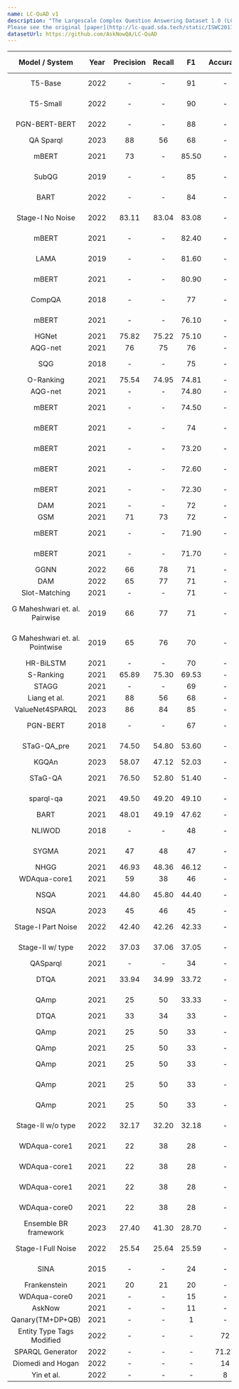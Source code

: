 ```yaml
---
name: LC-QuAD v1
description: "The Largescale Complex Question Answering Dataset 1.0 (LC-QuAD 1.0) is a Question Answering dataset with 5000 pairs of question and its corresponding SPARQL query. The target knowledge base is DBpedia, specifically, the April, 2016 version. 
Please see the original [paper](http://lc-quad.sda.tech/static/ISWC2017_paper_152.pdf) for details about the dataset creation process and framework."
datasetUrl: https://github.com/AskNowQA/LC-QuAD
---
```


|         Model / System         | Year | Precision | Recall |  F1   | Accuracy | Language |                                                                     Reported by                                                                     |
| :----------------------------: | :--: | :-------: | :----: | :---: | :------: | :------: | :-------------------------------------------------------------------------------------------------------------------------------------------------: |
|            T5-Base             | 2022 |     -     |   -    |  91   |    -     |    EN    |                                               [Banerjee et al](https://arxiv.org/pdf/2204.12793.pdf)                                                |
|            T5-Small            | 2022 |     -     |   -    |  90   |    -     |    EN    |                                               [Banerjee et al](https://arxiv.org/pdf/2204.12793.pdf)                                                |
|         PGN-BERT-BERT          | 2022 |     -     |   -    |  88   |    -     |    EN    |                                               [Banerjee et al](https://arxiv.org/pdf/2204.12793.pdf)                                                |
|           QA Sparql            | 2023 |    88     |   56   |  68   |    -     |    EN    |                                   [Kosten et al.](https://www.semantic-web-journal.net/system/files/swj3313.pdf)                                    |
|             mBERT              | 2021 |    73     |   -    | 85.50 |    -     |    EN    |                                          [Zhou Y. et al](https://aclanthology.org/2021.naacl-main.465.pdf)                                          |
|             SubQG              | 2019 |     -     |   -    |  85   |    -     |    EN    |                                               [Banerjee et al](https://arxiv.org/pdf/2204.12793.pdf)                                                |
|              BART              | 2022 |     -     |   -    |  84   |    -     |    EN    |                                               [Banerjee et al](https://arxiv.org/pdf/2204.12793.pdf)                                                |
|        Stage-I No Noise        | 2022 |   83.11   | 83.04  | 83.08 |    -     |    EN    |                               [Purkayastha et al.](https://ieeexplore.ieee.org/stamp/stamp.jsp?tp=&arnumber=9892263)                                |
|             mBERT              | 2021 |     -     |   -    | 82.40 |    -     |    DE    |                                          [Zhou Y. et al](https://aclanthology.org/2021.naacl-main.465.pdf)                                          |
|              LAMA              | 2019 |     -     |   -    | 81.60 |    -     |    EN    |                                   [Radoev et. al.](http://www.semantic-web-journal.net/system/files/swj2537.pdf)                                    |
|             mBERT              | 2021 |     -     |   -    | 80.90 |    -     |    NL    |                                          [Zhou Y. et al](https://aclanthology.org/2021.naacl-main.465.pdf)                                          |
|             CompQA             | 2018 |     -     |   -    |  77   |    -     |    EN    |                                               [Banerjee et al](https://arxiv.org/pdf/2204.12793.pdf)                                                |
|             mBERT              | 2021 |     -     |   -    | 76.10 |    -     |    ES    |                                          [Zhou Y. et al](https://aclanthology.org/2021.naacl-main.465.pdf)                                          |
|             HGNet              | 2021 |   75.82   | 75.22  | 75.10 |    -     |    EN    |                                                 [Chen et al.](https://arxiv.org/pdf/2111.00732.pdf)                                                 |
|            AQG-net             | 2021 |    76     |   75   |  76   |    -     |    EN    |                                           [Liu et al.](https://www2022.thewebconf.org/PaperFiles/77.pdf)                                            |
|              SQG               | 2018 |     -     |   -    |  75   |    -     |    EN    |                                               [Banerjee et al](https://arxiv.org/pdf/2204.12793.pdf)                                                |
|           O-Ranking            | 2021 |   75.54   | 74.95  | 74.81 |    -     |    EN    |                                                 [Chen et al.](https://arxiv.org/pdf/2111.00732.pdf)                                                 |
|            AQG-net             | 2021 |     -     |   -    | 74.80 |    -     |    EN    |                                                 [Chen et al.](https://arxiv.org/pdf/2111.00732.pdf)                                                 |
|             mBERT              | 2021 |     -     |   -    | 74.50 |    -     |    RU    |                                          [Zhou Y. et al](https://aclanthology.org/2021.naacl-main.465.pdf)                                          |
|             mBERT              | 2021 |     -     |   -    |  74   |    -     |    PT    |                                          [Zhou Y. et al](https://aclanthology.org/2021.naacl-main.465.pdf)                                          |
|             mBERT              | 2021 |     -     |   -    | 73.20 |    -     |    FR    |                                          [Zhou Y. et al](https://aclanthology.org/2021.naacl-main.465.pdf)                                          |
|             mBERT              | 2021 |     -     |   -    | 72.60 |    -     |    RO    |                                          [Zhou Y. et al](https://aclanthology.org/2021.naacl-main.465.pdf)                                          |
|             mBERT              | 2021 |     -     |   -    | 72.30 |    -     |    IT    |                                          [Zhou Y. et al](https://aclanthology.org/2021.naacl-main.465.pdf)                                          |
|              DAM               | 2021 |     -     |   -    |  72   |    -     |    EN    |                                                 [Chen et al.](https://arxiv.org/pdf/2111.00732.pdf)                                                 |
|              GSM               | 2021 |    71     |   73   |  72   |    -     |    EN    |                                           [Liu et al.](https://www2022.thewebconf.org/PaperFiles/77.pdf)                                            |
|             mBERT              | 2021 |     -     |   -    | 71.90 |    -     |  HI_IN   |                                          [Zhou Y. et al](https://aclanthology.org/2021.naacl-main.465.pdf)                                          |
|             mBERT              | 2021 |     -     |   -    | 71.70 |    -     |    FA    |                                          [Zhou Y. et al](https://aclanthology.org/2021.naacl-main.465.pdf)                                          |
|              GGNN              | 2022 |    66     |   78   |  71   |    -     |    EN    |                                           [Liu et al.](https://www2022.thewebconf.org/PaperFiles/77.pdf)                                            |
|              DAM               | 2022 |    65     |   77   |  71   |    -     |    EN    |                                           [Liu et al.](https://www2022.thewebconf.org/PaperFiles/77.pdf)                                            |
|         Slot-Matching          | 2021 |     -     |   -    |  71   |    -     |    EN    |                                                 [Chen et al.](https://arxiv.org/pdf/2111.00732.pdf)                                                 |
| G Maheshwari et. al. Pairwise  | 2019 |    66     |   77   |  71   |    -     |    EN    |                                            [G Maheshwari et. al.](https://arxiv.org/pdf/1811.01118.pdf)                                             |
| G Maheshwari et. al. Pointwise | 2019 |    65     |   76   |  70   |    -     |    EN    |                                            [G Maheshwari et. al.](https://arxiv.org/pdf/1811.01118.pdf)                                             |
|           HR-BiLSTM            | 2021 |     -     |   -    |  70   |    -     |    EN    |                                                 [Chen et al.](https://arxiv.org/pdf/2111.00732.pdf)                                                 |
|           S-Ranking            | 2021 |   65.89   | 75.30  | 69.53 |    -     |    EN    |                                                 [Chen et al.](https://arxiv.org/pdf/2111.00732.pdf)                                                 |
|             STAGG              | 2021 |     -     |   -    |  69   |    -     |    EN    |                                                 [Chen et al.](https://arxiv.org/pdf/2111.00732.pdf)                                                 |
|          Liang et al.          | 2021 |    88     |   56   |  68   |    -     |    EN    |                                   [Liang et al.](https://assets.researchsquare.com/files/rs-70794/v1_stamped.pdf)                                   |
|        ValueNet4SPARQL         | 2023 |    86     |   84   |  85   |    -     |    EN    |                                   [Kosten et al.](https://www.semantic-web-journal.net/system/files/swj3313.pdf)                                    |
|            PGN-BERT            | 2018 |     -     |   -    |  67   |    -     |    EN    |                                               [Banerjee et al](https://arxiv.org/pdf/2204.12793.pdf)                                                |
|          STaG-QA_pre           | 2021 |   74.50   | 54.80  | 53.60 |    -     |    EN    |                                               [Ravishankar et al.](https://arxiv.org/abs/2111.05825)                                                |
|             KGQAn              | 2023 |   58.07   | 47.12  | 52.03 |    -     |    EN    |                                                 [Omar et al.](https://arxiv.org/pdf/2303.00595.pdf)                                                 |
|            STaG-QA             | 2021 |   76.50   | 52.80  | 51.40 |    -     |    EN    |                                               [Ravishankar et al.](https://arxiv.org/abs/2111.05825)                                                |
|           sparql-qa            | 2021 |   49.50   | 49.20  | 49.10 |    -     |    EN    |                                             [ M. Borroto et al](http://ceur-ws.org/Vol-2918/paper3.pdf)                                             |
|              BART              | 2021 |   48.01   | 49.19  | 47.62 |    -     |    EN    |                                                 [Chen et al.](https://arxiv.org/pdf/2111.00732.pdf)                                                 |
|             NLIWOD             | 2018 |     -     |   -    |  48   |    -     |    EN    |                                               [Banerjee et al](https://arxiv.org/pdf/2204.12793.pdf)                                                |
|             SYGMA              | 2021 |    47     |   48   |  47   |    -     |    EN    | [ S Neelam et al](https://www.researchgate.net/publication/354950006_SYGMA_System_for_Generalizable_Modular_Question_Answering_OverKnowledge_Bases) |
|              NHGG              | 2021 |   46.93   | 48.36  | 46.12 |    -     |    EN    |                                                 [Chen et al.](https://arxiv.org/pdf/2111.00732.pdf)                                                 |
|          WDAqua-core1          | 2021 |    59     |   38   |  46   |    -     |    EN    |                                   [Liang et al.](https://assets.researchsquare.com/files/rs-70794/v1_stamped.pdf)                                   |
|              NSQA              | 2021 |   44.80   | 45.80  | 44.40 |    -     |    EN    |                                               [Ravishankar et al.](https://arxiv.org/abs/2111.05825)                                                |
|              NSQA              | 2023 |    45     |   46   |  45   |    -     |    EN    |                                   [Kosten et al.](https://www.semantic-web-journal.net/system/files/swj3313.pdf)                                    |
|       Stage-I Part Noise       | 2022 |   42.40   | 42.26  | 42.33 |    -     |    EN    |                               [Purkayastha et al.](https://ieeexplore.ieee.org/stamp/stamp.jsp?tp=&arnumber=9892263)                                |
|        Stage-II w/ type        | 2022 |   37.03   | 37.06  | 37.05 |    -     |    EN    |                               [Purkayastha et al.](https://ieeexplore.ieee.org/stamp/stamp.jsp?tp=&arnumber=9892263)                                |
|            QASparql            | 2021 |     -     |   -    |  34   |    -     |    EN    |                                                [Orogat et al.](https://arxiv.org/pdf/2105.00811.pdf)                                                |
|              DTQA              | 2021 |   33.94   | 34.99  | 33.72 |    -     |    EN    |                                     [Abdelaziz et al.](https://ojs.aaai.org/index.php/AAAI/article/view/17988)                                      |
|              QAmp              | 2021 |    25     |   50   | 33.33 |    -     |    EN    |                                             [Purkayastha et al.](https://arxiv.org/pdf/2109.09475.pdf)                                              |
|              DTQA              | 2021 |    33     |   34   |  33   |    -     |    EN    |                            [Chen et al.](https://assets.researchsquare.com/files/rs-2676239/v1_covered.pdf?c=1680800823)                            |
|              QAmp              | 2021 |    25     |   50   |  33   |    -     |    EN    |                                  [Steinmetz et al.](https://link.springer.com/article/10.1007/s13740-021-00128-9)                                   |
|              QAmp              | 2021 |    25     |   50   |  33   |    -     |    EN    |                            [Chen et al.](https://assets.researchsquare.com/files/rs-2676239/v1_covered.pdf?c=1680800823)                            |
|              QAmp              | 2021 |    25     |   50   |  33   |    -     |    EN    |                                     [Abdelaziz et al.](https://ojs.aaai.org/index.php/AAAI/article/view/17988)                                      |
|              QAmp              | 2021 |    25     |   50   |  33   |    -     |    EN    |                                               [Ravishankar et al.](https://arxiv.org/abs/2111.05825)                                                |
|              QAmp              | 2021 |    25     |   50   |  33   |    -     |    EN    |                                      [Kapanipathi et al.](https://aclanthology.org/2021.findings-acl.339.pdf)                                       |
|       Stage-II w/o type        | 2022 |   32.17   | 32.20  | 32.18 |    -     |    EN    |                               [Purkayastha et al.](https://ieeexplore.ieee.org/stamp/stamp.jsp?tp=&arnumber=9892263)                                |
|          WDAqua-core1          | 2021 |    22     |   38   |  28   |    -     |    EN    |                                     [Abdelaziz et al.](https://ojs.aaai.org/index.php/AAAI/article/view/17988)                                      |
|          WDAqua-core1          | 2021 |    22     |   38   |  28   |    -     |    EN    |                                             [Purkayastha et al.](https://arxiv.org/pdf/2109.09475.pdf)                                              |
|          WDAqua-core1          | 2021 |    22     |   38   |  28   |    -     |    EN    |                                  [Steinmetz et al.](https://link.springer.com/article/10.1007/s13740-021-00128-9)                                   |
|          WDAqua-core0          | 2021 |    22     |   38   |  28   |    -     |    EN    |                                               [Ravishankar et al.](https://arxiv.org/abs/2111.05825)                                                |
|     Ensemble BR framework      | 2023 |   27.40   | 41.30  | 28.70 |    -     |    EN    |                            [Chen et al.](https://assets.researchsquare.com/files/rs-2676239/v1_covered.pdf?c=1680800823)                            |
|       Stage-I Full Noise       | 2022 |   25.54   | 25.64  | 25.59 |    -     |    EN    |                               [Purkayastha et al.](https://ieeexplore.ieee.org/stamp/stamp.jsp?tp=&arnumber=9892263)                                |
|              SINA              | 2015 |     -     |   -    |  24   |    -     |    EN    |                                               [Banerjee et al](https://arxiv.org/pdf/2204.12793.pdf)                                                |
|          Frankenstein          | 2021 |    20     |   21   |  20   |    -     |    EN    |                                   [Liang et al.](https://assets.researchsquare.com/files/rs-70794/v1_stamped.pdf)                                   |
|          WDAqua-core0          | 2021 |     -     |   -    |  15   |    -     |    EN    |                                                [Orogat et al.](https://arxiv.org/pdf/2105.00811.pdf)                                                |
|             AskNow             | 2021 |     -     |   -    |  11   |    -     |    EN    |                                                [Orogat et al.](https://arxiv.org/pdf/2105.00811.pdf)                                                |
|        Qanary(TM+DP+QB)        | 2021 |     -     |   -    |   1   |    -     |    EN    |                                                [Orogat et al.](https://arxiv.org/pdf/2105.00811.pdf)                                                |
|   Entity Type Tags Modified    | 2022 |     -     |   -    |   -   |    72    |    EN    |                                 [Lin and Lu](https://journals.riverpublishers.com/index.php/JWE/article/view/11463)                                 |
|        SPARQL Generator        | 2022 |     -     |   -    |   -   |  71.27   |    EN    |                                 [Lin and Lu](https://journals.riverpublishers.com/index.php/JWE/article/view/11463)                                 |
|       Diomedi and Hogan        | 2022 |     -     |   -    |   -   |    14    |    EN    |                                 [Lin and Lu](https://journals.riverpublishers.com/index.php/JWE/article/view/11463)                                 |
|           Yin et al.           | 2022 |     -     |   -    |   -   |    8     |    EN    |                                 [Lin and Lu](https://journals.riverpublishers.com/index.php/JWE/article/view/11463)                                 |
